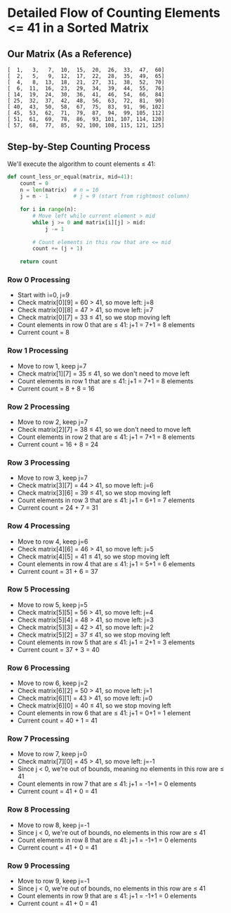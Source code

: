 # Detailed Flow of Counting Elements <= 41 in a Sorted Matrix


## Our Matrix (As a Reference)
```
[  1,   3,   7,  10,  15,  20,  26,  33,  47,  60]
[  2,   5,   9,  12,  17,  22,  28,  35,  49,  65]
[  4,   8,  13,  18,  21,  27,  31,  38,  52,  70]
[  6,  11,  16,  23,  29,  34,  39,  44,  55,  76]
[ 14,  19,  24,  30,  36,  41,  46,  54,  66,  84]
[ 25,  32,  37,  42,  48,  56,  63,  72,  81,  90]
[ 40,  43,  50,  58,  67,  75,  83,  91,  96, 102]
[ 45,  53,  62,  71,  79,  87,  94,  99, 105, 112]
[ 51,  61,  69,  78,  86,  93, 101, 107, 114, 120]
[ 57,  68,  77,  85,  92, 100, 108, 115, 121, 125]
```

## Step-by-Step Counting Process

We'll execute the algorithm to count elements ≤ 41:

```python
def count_less_or_equal(matrix, mid=41):
    count = 0
    n = len(matrix)  # n = 10
    j = n - 1        # j = 9 (start from rightmost column)
    
    for i in range(n):
        # Move left while current element > mid
        while j >= 0 and matrix[i][j] > mid:
            j -= 1
            
        # Count elements in this row that are <= mid
        count += (j + 1)
    
    return count
```

### Row 0 Processing
- Start with i=0, j=9
- Check matrix[0][9] = 60 > 41, so move left: j=8
- Check matrix[0][8] = 47 > 41, so move left: j=7
- Check matrix[0][7] = 33 ≤ 41, so we stop moving left
- Count elements in row 0 that are ≤ 41: j+1 = 7+1 = 8 elements
- Current count = 8

### Row 1 Processing
- Move to row 1, keep j=7
- Check matrix[1][7] = 35 ≤ 41, so we don't need to move left
- Count elements in row 1 that are ≤ 41: j+1 = 7+1 = 8 elements
- Current count = 8 + 8 = 16

### Row 2 Processing
- Move to row 2, keep j=7
- Check matrix[2][7] = 38 ≤ 41, so we don't need to move left
- Count elements in row 2 that are ≤ 41: j+1 = 7+1 = 8 elements
- Current count = 16 + 8 = 24

### Row 3 Processing
- Move to row 3, keep j=7
- Check matrix[3][7] = 44 > 41, so move left: j=6
- Check matrix[3][6] = 39 ≤ 41, so we stop moving left
- Count elements in row 3 that are ≤ 41: j+1 = 6+1 = 7 elements
- Current count = 24 + 7 = 31

### Row 4 Processing
- Move to row 4, keep j=6
- Check matrix[4][6] = 46 > 41, so move left: j=5
- Check matrix[4][5] = 41 ≤ 41, so we stop moving left
- Count elements in row 4 that are ≤ 41: j+1 = 5+1 = 6 elements
- Current count = 31 + 6 = 37

### Row 5 Processing
- Move to row 5, keep j=5
- Check matrix[5][5] = 56 > 41, so move left: j=4
- Check matrix[5][4] = 48 > 41, so move left: j=3
- Check matrix[5][3] = 42 > 41, so move left: j=2
- Check matrix[5][2] = 37 ≤ 41, so we stop moving left
- Count elements in row 5 that are ≤ 41: j+1 = 2+1 = 3 elements
- Current count = 37 + 3 = 40

### Row 6 Processing
- Move to row 6, keep j=2
- Check matrix[6][2] = 50 > 41, so move left: j=1
- Check matrix[6][1] = 43 > 41, so move left: j=0
- Check matrix[6][0] = 40 ≤ 41, so we stop moving left
- Count elements in row 6 that are ≤ 41: j+1 = 0+1 = 1 element
- Current count = 40 + 1 = 41

### Row 7 Processing
- Move to row 7, keep j=0
- Check matrix[7][0] = 45 > 41, so move left: j=-1
- Since j < 0, we're out of bounds, meaning no elements in this row are ≤ 41
- Count elements in row 7 that are ≤ 41: j+1 = -1+1 = 0 elements
- Current count = 41 + 0 = 41

### Row 8 Processing
- Move to row 8, keep j=-1
- Since j < 0, we're out of bounds, no elements in this row are ≤ 41
- Count elements in row 8 that are ≤ 41: j+1 = -1+1 = 0 elements
- Current count = 41 + 0 = 41

### Row 9 Processing
- Move to row 9, keep j=-1
- Since j < 0, we're out of bounds, no elements in this row are ≤ 41
- Count elements in row 9 that are ≤ 41: j+1 = -1+1 = 0 elements
- Current count = 41 + 0 = 41

